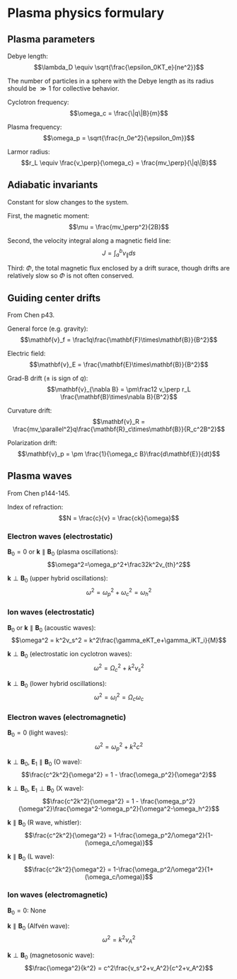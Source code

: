 # Plasma physics formulary

<style>
.MathJax_Display {
    margin: 0;
}
</style>

## Plasma parameters

Debye length: $$\lambda_D \equiv \sqrt{\frac{\epsilon_0KT_e}{ne^2}}$$

The number of particles in a sphere with the Debye length as its radius should be $\gg1$ for collective behavior.

Cyclotron frequency: $$\omega_c = \frac{\|q\|B}{m}$$

Plasma frequency: $$\omega_p = \sqrt{\frac{n_0e^2}{\epsilon_0m}}$$

Larmor radius: $$r_L \equiv \frac{v_\perp}{\omega_c} = \frac{mv_\perp}{\|q\|B}$$

## Adiabatic invariants

Constant for slow changes to the system.

First, the magnetic moment: $$\mu = \frac{mv_\perp^2}{2B}$$

Second, the velocity integral along a magnetic field line: $$J = \int_a^b v_\parallel ds$$

Third: $\Phi$, the total magnetic flux enclosed by a drift surace, though drifts are relatively slow so $\Phi$ is not often conserved.

## Guiding center drifts

From Chen p43.

General force (e.g. gravity): $$\mathbf{v}_f = \frac1q\frac{\mathbf{F}\times\mathbf{B}}{B^2}$$

Electric field: $$\mathbf{v}_E = \frac{\mathbf{E}\times\mathbf{B}}{B^2}$$

Grad-B drift ($\pm$ is sign of $q$): $$\mathbf{v}_{\nabla B} = \pm\frac12 v_\perp r_L \frac{\mathbf{B}\times\nabla B}{B^2}$$

Curvature drift: $$\mathbf{v}_R = \frac{mv_\parallel^2}q\frac{\mathbf{R}_c\times\mathbf{B}}{R_c^2B^2}$$

Polarization drift: $$\mathbf{v}_p = \pm \frac{1}{\omega_c B}\frac{d\mathbf{E}}{dt}$$

## Plasma waves

From Chen p144-145.

Index of refraction: $$N = \frac{c}{v} = \frac{ck}{\omega}$$

### Electron waves (electrostatic)

$\mathbf{B}_0 = 0$ or $\mathbf{k}\parallel\mathbf{B}_0$ (plasma oscillations): $$\omega^2=\omega_p^2+\frac32k^2v_{th}^2$$

$\mathbf{k}\perp\mathbf{B}_0$ (upper hybrid oscillations): $$\omega^2=\omega_p^2+\omega_c^2=\omega_h^2$$

### Ion waves (electrostatic)

$\mathbf{B}_0$ or $\mathbf{k}\parallel\mathbf{B}_0$ (acoustic waves): $$\omega^2 = k^2v_s^2 = k^2\frac{\gamma_eKT_e+\gamma_iKT_i}{M}$$

$\mathbf{k}\perp\mathbf{B}_0$ (electrostatic ion cyclotron waves): $$\omega^2 = \Omega_c^2+k^2v_s^2$$

$\mathbf{k}\perp\mathbf{B}_0$ (lower hybrid oscillations): $$\omega^2 = \omega_l^2 = \Omega_c\omega_c$$

### Electron waves (electromagnetic)

$\mathbf{B}_0 = 0$ (light waves): $$\omega^2 = \omega_p^2+k^2c^2$$

$\mathbf{k}\perp\mathbf{B}_0$, $\mathbf{E}_1\parallel\mathbf{B}_0$ (O wave): $$\frac{c^2k^2}{\omega^2} = 1 - \frac{\omega_p^2}{\omega^2}$$

$\mathbf{k}\perp\mathbf{B}_0$, $\mathbf{E}_1\perp\mathbf{B}_0$ (X wave): $$\frac{c^2k^2}{\omega^2} = 1 - \frac{\omega_p^2}{\omega^2}\frac{\omega^2-\omega_p^2}{\omega^2-\omega_h^2}$$

$\mathbf{k}\parallel\mathbf{B}_0$ (R wave, whistler): $$\frac{c^2k^2}{\omega^2} = 1-\frac{\omega_p^2/\omega^2}{1-(\omega_c/\omega)}$$

$\mathbf{k}\parallel\mathbf{B}_0$ (L wave): $$\frac{c^2k^2}{\omega^2} = 1-\frac{\omega_p^2/\omega^2}{1+(\omega_c/\omega)}$$

### Ion waves (electromagnetic)

$\mathbf{B}_0 = 0$: None

$\mathbf{k}\parallel\mathbf{B}_0$ (Alfvén wave): $$\omega^2=k^2v_A^2$$

$\mathbf{k}\perp\mathbf{B}_0$ (magnetosonic wave): $$\frac{\omega^2}{k^2} = c^2\frac{v_s^2+v_A^2}{c^2+v_A^2}$$
